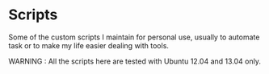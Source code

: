 Scripts
=======


Some of the custom scripts I maintain for personal use, usually to automate task or to make my life easier dealing with tools.

WARNING : All the scripts here are tested with Ubuntu 12.04 and 13.04 only.